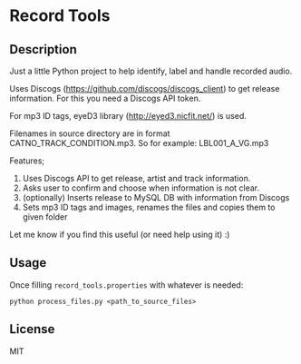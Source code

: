 # Record Tools

## Description

Just a little Python project to help identify, label and handle recorded audio.

Uses Discogs (https://github.com/discogs/discogs_client) to get release information. For this you need a Discogs API token.

For mp3 ID tags, eyeD3 library (http://eyed3.nicfit.net/) is used.

Filenames in source directory are in format CATNO_TRACK_CONDITION.mp3. So for example: LBL001_A_VG.mp3

Features;
1) Uses Discogs API to get release, artist and track information.
2) Asks user to confirm and choose when information is not clear.
3) (optionally) Inserts release to MySQL DB with information from Discogs
4) Sets mp3 ID tags and images, renames the files and copies them to given folder

Let me know if you find this useful (or need help using it) :)

## Usage

Once filling `record_tools.properties` with whatever is needed:

    python process_files.py <path_to_source_files>

## License

MIT
